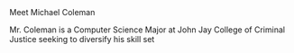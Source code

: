 <!DOCTYPE html> 
 <head> 
    <meta charset="UTF-8">
  <meta name="description" content="Mr. Coleman is..." 
  <title>Meet Michael Coleman      
  </head>
 
  <body>
   
  <p>
   Mr. Coleman is a Computer Science Major at John Jay College of Criminal Justice seeking to diversify his skill set
  </p>
  </body> 
  
    
